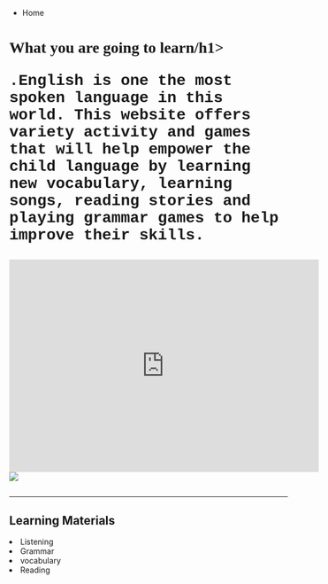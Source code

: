 
<ul class="breadcrumb">
  <li>Home</li>
</ul>

<html>
<body>

<h1 style="font-family:verdana;">What you are going to learn/h1>
<p style="font-family:courier;">.English is one the most spoken language in this world. This website offers variety activity and games that will help empower the child language by learning new vocabulary, learning songs, reading stories and playing grammar games to help improve their skills.</p>

</body>
</html>


<iframe src="https://archive.org/embed/AUDIO1_20171122" width="560" height="384" frameborder="0" webkitallowfullscreen="true" mozallowfullscreen="true" allowfullscreen></iframe>
<img src="http://clipart-library.com/img1/1408703.jpg" />

<hr>
<h2>Learning Materials </h2>

 <li>Listening
 <li>Grammar
 <li>vocabulary 
<li>Reading   




  
 
 
 
  

  

 
  






